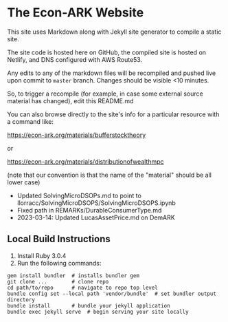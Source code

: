 # The Econ-ARK Website
 
This site uses Markdown along with Jekyll site generator to compile a static site.

The site code is hosted here on GitHub, the compiled site is hosted on Netlify, and DNS configured with AWS Route53.

Any edits to any of the markdown files will be recompiled and pushed live upon commit to `master` branch. Changes should be visible <10 minutes.

So, to trigger a recompile (for example, in case some external source material has changed), edit this README.md

You can also browse directly to the site's info for a particular resource with a command like:

https://econ-ark.org/materials/bufferstocktheory

or 

https://econ-ark.org/materials/distributionofwealthmpc

(note that our convention is that the name of the "material" should be all lower case)

- Updated SolvingMicroDSOPs.md to point to llorracc/SolvingMicroDSOPS/SolvingMicroDSOPS.ipynb
- Fixed path in REMARKs/DurableConsumerType.md
- 2023-03-14: Updated LucasAssetPrice.md on DemARK

## Local Build Instructions

1. Install Ruby 3.0.4
2. Run the following commands:
```
gem install bundler  # installs bundler gem
git clone ...        # clone repo
cd path/to/repo      # navigate to repo top level
bundle config set --local path 'vendor/bundle'  # set bundler output directory
bundle install       # bundle your jekyll application
bundle exec jekyll serve  # begin serving your site locally
```

